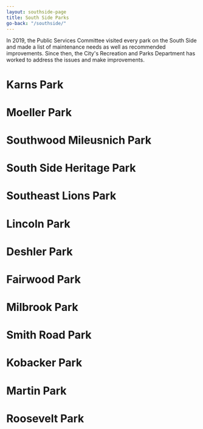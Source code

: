 ```yaml
---
layout: southside-page
title: South Side Parks
go-back: "/southside/"
---
```


In 2019, the Public Services Committee visited every park on the South Side and made a list of maintenance needs as well as recommended improvements. Since then, the City's Recreation and Parks Department has worked to address the issues and make improvements.

# Karns Park

# Moeller Park

# Southwood Mileusnich Park

# South Side Heritage Park

# Southeast Lions Park

# Lincoln Park

# Deshler Park

# Fairwood Park

# Milbrook Park

# Smith Road Park

# Kobacker Park

# Martin Park

# Roosevelt Park